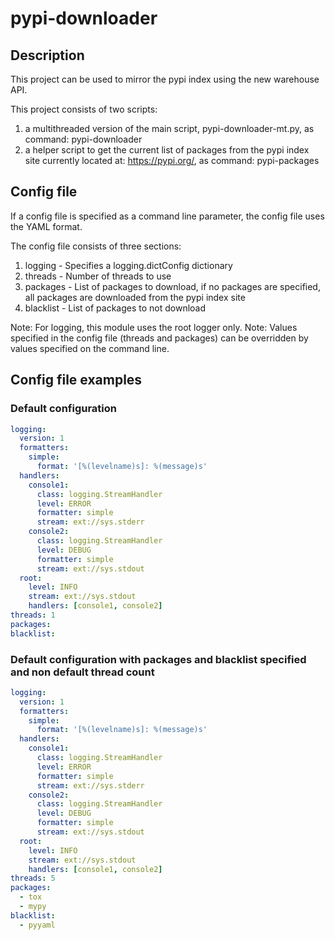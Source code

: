 # pypi-downloader

## Description

This project can be used to mirror the pypi index using the new warehouse API.

This project consists of two scripts:

1. a multithreaded version of the main script, pypi-downloader-mt.py, as command: pypi-downloader
1. a helper script to get the current list of packages from the pypi index site currently located at: <https://pypi.org/>, as command: pypi-packages

## Config file

If a config file is specified as a command line parameter, the config file uses the YAML format.

The config file consists of three sections:

1. logging - Specifies a logging.dictConfig dictionary
1. threads - Number of threads to use
1. packages - List of packages to download, if no packages are specified, all packages are downloaded from the pypi index site
1. blacklist - List of packages to not download

Note: For logging, this module uses the root logger only.
Note: Values specified in the config file (threads and packages) can be overridden by values specified on the command line.

## Config file examples

### Default configuration

```yaml
logging:
  version: 1
  formatters:
    simple:
      format: '[%(levelname)s]: %(message)s'
  handlers:
    console1:
      class: logging.StreamHandler
      level: ERROR
      formatter: simple
      stream: ext://sys.stderr
    console2:
      class: logging.StreamHandler
      level: DEBUG
      formatter: simple
      stream: ext://sys.stdout
  root:
    level: INFO
    stream: ext://sys.stdout
    handlers: [console1, console2]
threads: 1
packages:
blacklist:
```

### Default configuration with packages and blacklist specified and non default thread count

```yaml
logging:
  version: 1
  formatters:
    simple:
      format: '[%(levelname)s]: %(message)s'
  handlers:
    console1:
      class: logging.StreamHandler
      level: ERROR
      formatter: simple
      stream: ext://sys.stderr
    console2:
      class: logging.StreamHandler
      level: DEBUG
      formatter: simple
      stream: ext://sys.stdout
  root:
    level: INFO
    stream: ext://sys.stdout
    handlers: [console1, console2]
threads: 5
packages:
  - tox
  - mypy
blacklist:
  - pyyaml
```

